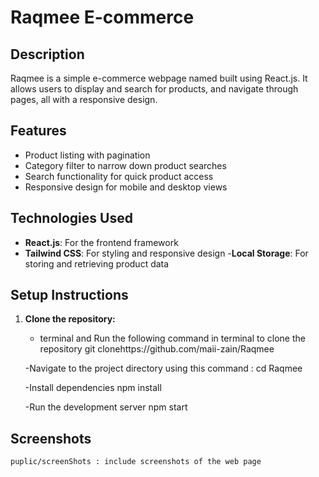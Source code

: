 # Raqmee E-commerce

## Description
Raqmee is a simple e-commerce webpage named built using React.js. It allows users to display and search for products,  and navigate through pages, all with a responsive design.

## Features
- Product listing with pagination
- Category filter to narrow down product searches
- Search functionality for quick product access
- Responsive design for mobile and desktop views

## Technologies Used
- **React.js**: For the frontend framework
- **Tailwind CSS**: For styling and responsive design
-**Local Storage**: For storing and retrieving product data

## Setup Instructions



1. **Clone the repository:**
    - terminal and Run the following command in terminal to clone the repository
      git clonehttps://github.com/maii-zain/Raqmee
    
    -Navigate to the project directory using this command :
      cd Raqmee

    -Install dependencies
      npm install

    -Run the development server
        npm start
## Screenshots 
    puplic/screenShots : include screenshots of the web page



